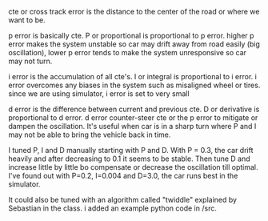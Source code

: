 cte or cross track error is the distance to the center of the road or where we want to be.

p error is basically cte. P or proportional is proportional to p error. higher p error makes the system unstable so car may drift away from road easily (big oscillation), lower p error tends to make the system unresponsive so car may not turn.

i error is the accumulation of all cte's. I or integral is proportional to i error. i error overcomes any biases in the system such as misaligned wheel or tires. since we are using simulator, i error is set to very small

d error is the difference between current and previous cte. D or derivative is proportional to d error. d error counter-steer cte or the p error to mitigate or dampen the oscillation. It's useful when car is in a sharp turn where P and I may not be able to bring the vehicle back in time.

I tuned P, I and D manually starting with P and D. With P = 0.3, the car drift heavily and after decreasing to 0.1 it seems to be stable. Then tune D and increase little by little bo compensate or decrease the oscillation till optimal. I've found out with P=0.2, I=0.004 and D=3.0, the car runs best in the simulator.

It could also be tuned with an algorithm called "twiddle" explained by Sebastian in the class. i added an example python code in /src.
